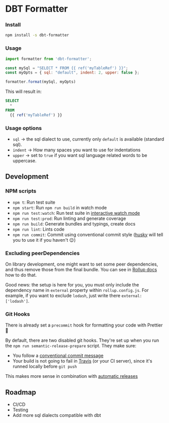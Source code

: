 # DBT Formatter

### Install
```bash
npm install -s dbt-formatter
```

### Usage
```javascript
import formatter from 'dbt-formatter';

const mySql = "SELECT * FROM {{ ref('myTableRef') }}";
const myOpts = { sql: "default", indent: 2, upper: false };

formatter.format(mySql, myOpts)
```

This will result in:

```sql
SELECT
  *
FROM
  {{ ref('myTableRef') }}
```

### Usage options
- `sql` -> the sql dialect to use, currently only `default` is available (standard sql).
- `indent` -> How many spaces you want to use for indentations
- `upper` -> set to `true` if you want sql language related words to be uppercase.

## Development

### NPM scripts

 - `npm t`: Run test suite
 - `npm start`: Run `npm run build` in watch mode
 - `npm run test:watch`: Run test suite in [interactive watch mode](http://facebook.github.io/jest/docs/cli.html#watch)
 - `npm run test:prod`: Run linting and generate coverage
 - `npm run build`: Generate bundles and typings, create docs
 - `npm run lint`: Lints code
 - `npm run commit`: Commit using conventional commit style ([husky](https://github.com/typicode/husky) will tell you to use it if you haven't :wink:)

### Excluding peerDependencies

On library development, one might want to set some peer dependencies, and thus remove those from the final bundle. You can see in [Rollup docs](https://rollupjs.org/#peer-dependencies) how to do that.

Good news: the setup is here for you, you must only include the dependency name in `external` property within `rollup.config.js`. For example, if you want to exclude `lodash`, just write there `external: ['lodash']`.

### Git Hooks

There is already set a `precommit` hook for formatting your code with Prettier :nail_care:

By default, there are two disabled git hooks. They're set up when you run the `npm run semantic-release-prepare` script. They make sure:
 - You follow a [conventional commit message](https://github.com/conventional-changelog/conventional-changelog)
 - Your build is not going to fail in [Travis](https://travis-ci.org) (or your CI server), since it's runned locally before `git push`

This makes more sense in combination with [automatic releases](#automatic-releases)

## Roadmap
- CI/CD
- Testing
- Add more sql dialects compatible with dbt
